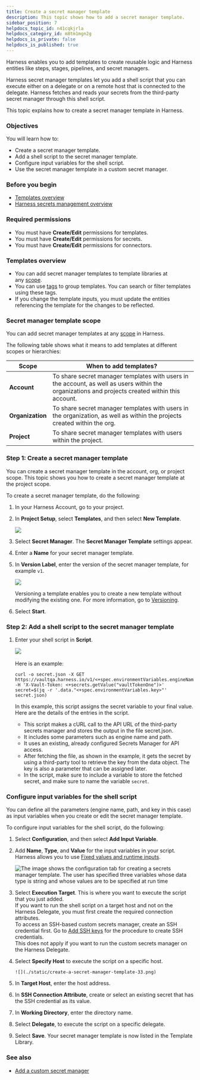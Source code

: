 ```yaml
---
title: Create a secret manager template
description: This topic shows how to add a secret manager template.
sidebar_position: 7
helpdocs_topic_id: n41cqkjrla
helpdocs_category_id: m8tm1mgn2g
helpdocs_is_private: false
helpdocs_is_published: true
---
```


Harness enables you to add templates to create reusable logic and Harness entities like steps, stages, pipelines, and secret managers.

Harness secret manager templates let you add a shell script that you can execute either on a delegate or on a remote host that is connected to the delegate. Harness fetches and reads your secrets from the third-party secret manager through this shell script.

This topic explains how to create a secret manager template in Harness.

### Objectives

You will learn how to:

* Create a secret manager template.
* Add a shell script to the secret manager template.
* Configure input variables for the shell script.
* Use the secret manager template in a custom secret manager.

### Before you begin

* [Templates overview](template.md)
* [Harness secrets management overview](../Secrets/Secrets-Management/1-harness-secret-manager-overview.md)

### Required permissions

* You must have **Create/Edit** permissions for templates.
* You must have **Create/Edit** permissions for secrets.
* You must have **Create/Edit** permissions for connectors.

### Templates overview

* You can add secret manager templates to template libraries at any [scope](/docs/platform/role-based-access-control/rbac-in-harness#overview-of-the-hierarchical-setup-in-harness).
* You can use [tags](../20_References/tags-reference.md) to group templates. You can search or filter templates using these tags.
* If you change the template inputs, you must update the entities referencing the template for the changes to be reflected.

### Secret manager template scope

You can add secret manager templates at any [scope](/docs/platform/role-based-access-control/rbac-in-harness#overview-of-the-hierarchical-setup-in-harness) in Harness.

The following table shows what it means to add templates at different scopes or hierarchies:

| **Scope** | **When to add templates?** |
| --- | --- |
| **Account** | To share secret manager templates with users in the account, as well as users within the organizations and projects created within this account. |
| **Organization** | To share secret manager templates with users in the organization, as well as within the projects created within the org. |
| **Project** | To share secret manager templates with users within the project. |

### Step 1: Create a secret manager template

You can create a secret manager template in the account, org, or project scope.​ This topic shows you how to create a secret manager template at the project scope.​

To create a secret manager template, do the following:

1. In your Harness Account, go to your project.​
2. In **Project Setup**, select **Templates**, and then select **New Template**.​

   ![](./static/create-a-secret-manager-template-29.png)

3. Select **Secret Manager**. The **Secret Manager Template** settings appear.​
4. Enter a **Name** for your secret manager template.​
5. In **Version Label**, enter the version of the secret manager template, for example `v1`.

   ![](./static/create-a-secret-manager-template-30.png)

    Versioning a template enables you to create a new template without modifying the existing one. For more information, go to [Versioning](template.md).

6. Select **Start**.​

### Step 2: Add a shell script to the secret manager template

1. Enter your shell script in **Script**.

    ​![](./static/create-a-secret-manager-template-31.png)

    Here is an example:
   ```
   curl -o secret.json -X GET https://vaultqa.harness.io/v1/<+spec.environmentVariables.engineName>/<+spec.environmentVariables.path> -H 'X-Vault-Token: <+secrets.getValue("vaultTokenOne")>'  
   secret=$(jq -r '.data."<+spec.environmentVariables.key>"' secret.json)
   ```
   In this example, this script assigns the secret variable to your final value. Here are the details of the entries in the script.
   - This script makes a cURL call to the API URL of the third-party secrets manager and stores the output in the file secret.json.
   - It includes some parameters such as engine name and path.
   - It uses an existing, already configured Secrets Manager for API access.
   - After fetching the file, as shown in the example, it gets the secret by using a third-party tool to retrieve the key from the data object. The key is also a parameter that can be assigned later.
   - In the script, make sure to include a variable to store the fetched secret, and make sure to name the variable `secret`.

### Configure input variables for the shell script

You can define all the parameters (engine name, path, and key in this case) as input variables when you create or edit the secret manager template.

To configure input variables for the shell script, do the following:

1. Select **Configuration**, and then select **Add Input Variable**.
2. Add **Name**, **Type**, and **Value** for the input variables in your script.  
Harness allows you to use [Fixed values and runtime inputs](../20_References/runtime-inputs.md).

   ![The image shows the configuration tab for creating a secrets manager template. The user has specified three variables whose data type is string and whose values are to be specified at run time](./static/create-a-secret-manager-template-32.png)
3. Select **Execution Target**. This is where you want to execute the script that you just added.  
If you want to run the shell script on a target host and not on the Harness Delegate, you must first create the required connection attributes.  
To access an SSH-based custom secrets manager, create an SSH credential first. Go to [Add SSH keys](../Secrets/4-add-use-ssh-secrets.md) for the procedure to create SSH credentials.  
This does not apply if you want to run the custom secrets manager on the Harness Delegate.
4. Select **Specify Host** to execute the script on a specific host.
   
       ![](./static/create-a-secret-manager-template-33.png)

5. In **Target Host**, enter the host address.
6. In **SSH Connection Attribute**, create or select an existing secret that has the SSH credential as its value.  
7. In **Working Directory**, enter the directory name.
8. Select **Delegate**, to execute the script on a specific delegate.
9. Select **Save**. 
   Your secret manager template is now listed in the Template Library.

### See also

* [Add a custom secret manager](../Secrets/Secrets-Management/9-custom-secret-manager.md)

